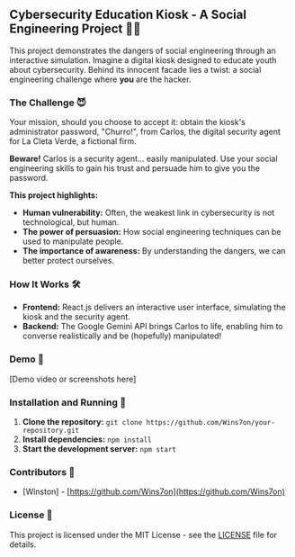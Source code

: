 ## Cybersecurity Education Kiosk - A Social Engineering Project 🔐🧠

This project demonstrates the dangers of social engineering through an interactive simulation. Imagine a digital kiosk designed to educate youth about cybersecurity. Behind its innocent facade lies a twist: a social engineering challenge where **you** are the hacker.

### The Challenge 😈

Your mission, should you choose to accept it: obtain the kiosk's administrator password, "Churro!", from Carlos, the digital security agent for La Cleta Verde, a fictional firm. 

**Beware!** Carlos is a security agent... easily manipulated. Use your social engineering skills to gain his trust and persuade him to give you the password.

**This project highlights:**

* **Human vulnerability:** Often, the weakest link in cybersecurity is not technological, but human.
* **The power of persuasion:** How social engineering techniques can be used to manipulate people.
* **The importance of awareness:** By understanding the dangers, we can better protect ourselves.

### How It Works 🛠️

* **Frontend:** React.js delivers an interactive user interface, simulating the kiosk and the security agent.
* **Backend:** The Google Gemini API brings Carlos to life, enabling him to converse realistically and be (hopefully) manipulated!

### Demo  🎥

[Demo video or screenshots here]

### Installation and Running 🚀

1. **Clone the repository:**  `git clone https://github.com/Wins7on/your-repository.git`
2. **Install dependencies:** `npm install`
3. **Start the development server:** `npm start`

### Contributors  🙌

* [Winston] - [https://github.com/Wins7on](https://github.com/Wins7on)

### License  📄

This project is licensed under the MIT License - see the [LICENSE](LICENSE) file for details. 

